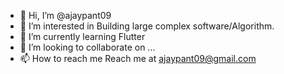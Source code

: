 - 👋 Hi, I’m @ajaypant09
- 👀 I’m interested in Building large complex software/Algorithm.
- 🌱 I’m currently learning Flutter
- 💞️ I’m looking to collaborate on ...
- 📫 How to reach me Reach me at <ajaypant09@gmail.com>

<!---
ajaypant09/ajaypant09 is a ✨ special ✨ repository because its `README.md` (this file) appears on your GitHub profile.
You can click the Preview link to take a look at your changes.
--->

